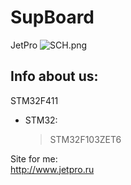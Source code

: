 # SupBoard
JetPro
![SCH.png](shematic.png)

## Info about us:  
STM32F411 
* STM32:  
    > STM32F103ZET6 
    
Site for me:  
http://www.jetpro.ru




